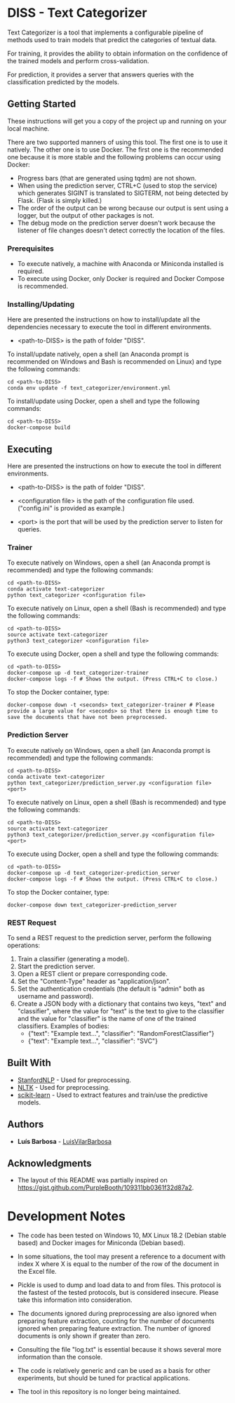 # DISS - Text Categorizer

Text Categorizer is a tool that implements a configurable pipeline of methods used to train models that predict the categories of textual data.

For training, it provides the ability to obtain information on the confidence of the trained models and perform cross-validation.

For prediction, it provides a server that answers queries with the classification predicted by the models.

## Getting Started

These instructions will get you a copy of the project up and running on your local machine.

There are two supported manners of using this tool.
The first one is to use it natively.
The other one is to use Docker.
The first one is the recommended one because it is more stable and the following problems can occur using Docker:
- Progress bars (that are generated using tqdm) are not shown.
- When using the prediction server, CTRL+C (used to stop the service) which generates SIGINT is translated to SIGTERM, not being detected by Flask. (Flask is simply killed.)
- The order of the output can be wrong because our output is sent using a logger, but the output of other packages is not.
- The debug mode on the prediction server doesn't work because the listener of file changes doesn't detect correctly the location of the files.

### Prerequisites

- To execute natively, a machine with Anaconda or Miniconda installed is required.
- To execute using Docker, only Docker is required and Docker Compose is recommended.

### Installing/Updating

Here are presented the instructions on how to install/update all the dependencies necessary to execute the tool in different environments.

* \<path-to-DISS\> is the path of folder "DISS".

To install/update natively, open a shell (an Anaconda prompt is recommended on Windows and Bash is recommended on Linux) and type the following commands:
```
cd <path-to-DISS>
conda env update -f text_categorizer/environment.yml
```

To install/update using Docker, open a shell and type the following commands:
```
cd <path-to-DISS>
docker-compose build
```

## Executing

Here are presented the instructions on how to execute the tool in different environments.

* \<path-to-DISS\> is the path of folder "DISS".

* \<configuration file\> is the path of the configuration file used. ("config.ini" is provided as example.)

* \<port\> is the port that will be used by the prediction server to listen for queries.

### Trainer

To execute natively on Windows, open a shell (an Anaconda prompt is recommended) and type the following commands:
```
cd <path-to-DISS>
conda activate text-categorizer
python text_categorizer <configuration file>
```

To execute natively on Linux, open a shell (Bash is recommended) and type the following commands:
```
cd <path-to-DISS>
source activate text-categorizer
python3 text_categorizer <configuration file>
```

To execute using Docker, open a shell and type the following commands:
```
cd <path-to-DISS>
docker-compose up -d text_categorizer-trainer
docker-compose logs -f # Shows the output. (Press CTRL+C to close.)
```
To stop the Docker container, type:
```
docker-compose down -t <seconds> text_categorizer-trainer # Please provide a large value for <seconds> so that there is enough time to save the documents that have not been preprocessed.
```

### Prediction Server

To execute natively on Windows, open a shell (an Anaconda prompt is recommended) and type the following commands:
```
cd <path-to-DISS>
conda activate text-categorizer
python text_categorizer/prediction_server.py <configuration file> <port>
```

To execute natively on Linux, open a shell (Bash is recommended) and type the following commands:
```
cd <path-to-DISS>
source activate text-categorizer
python3 text_categorizer/prediction_server.py <configuration file> <port>
```

To execute using Docker, open a shell and type the following commands:
```
cd <path-to-DISS>
docker-compose up -d text_categorizer-prediction_server
docker-compose logs -f # Shows the output. (Press CTRL+C to close.)
```
To stop the Docker container, type:
```
docker-compose down text_categorizer-prediction_server
```

### REST Request

To send a REST request to the prediction server, perform the following operations:
1. Train a classifier (generating a model).
2. Start the prediction server.
3. Open a REST client or prepare corresponding code.
4. Set the "Content-Type" header as "application/json".
5. Set the authentication credentials (the default is "admin" both as username and password).
6. Create a JSON body with a dictionary that contains two keys, "text" and "classifier", where the value for "text" is the text to give to the classifier and the value for "classifier" is the name of one of the trained classifiers. Examples of bodies:
    - {"text": "Example text...", "classifier": "RandomForestClassifier"}
    - {"text": "Example text...", "classifier": "SVC"}

## Built With

* [StanfordNLP](https://stanfordnlp.github.io/stanfordnlp/) - Used for preprocessing.
* [NLTK](http://www.nltk.org/) - Used for preprocessing.
* [scikit-learn](https://scikit-learn.org/stable/) - Used to extract features and train/use the predictive models.

## Authors

* **Luís Barbosa** - [LuisVilarBarbosa](https://github.com/LuisVilarBarbosa)

## Acknowledgments

* The layout of this README was partially inspired on https://gist.github.com/PurpleBooth/109311bb0361f32d87a2.

# Development Notes

- The code has been tested on Windows 10, MX Linux 18.2 (Debian stable based) and Docker images for Miniconda (Debian based).

- In some situations, the tool may present a reference to a document with index X where X is equal to the number of the row of the document in the Excel file.

- Pickle is used to dump and load data to and from files. This protocol is the fastest of the tested protocols, but is considered insecure. Please take this information into consideration.

- The documents ignored during preprocessing are also ignored when preparing feature extraction, counting for the number of documents ignored when preparing feature extraction. The number of ignored documents is only shown if greater than zero.

- Consulting the file "log.txt" is essential because it shows several more information than the console.

- The code is relatively generic and can be used as a basis for other experiments, but should be tuned for practical applications.

- The tool in this repository is no longer being maintained.
